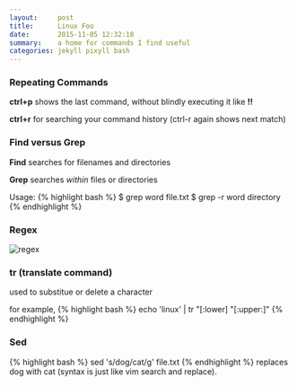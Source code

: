 ```yaml
---
layout:     post
title:      Linux Foo
date:       2015-11-05 12:32:18
summary:    a home for commands I find useful
categories: jekyll pixyll bash
---
```


### Repeating Commands

**ctrl+p** shows the last command, without blindly executing it like **!!**

**ctrl+r** for searching your command history (ctrl-r again shows next match)

### Find versus Grep

**Find** searches for filenames and directories

**Grep** searches *within* files or directories

Usage:
{% highlight bash %}
$ grep word file.txt
$ grep -r word directory
{% endhighlight %}

### Regex

![regex](regex.png)

### tr (translate command)
used to substitue or delete a character

for example, 
{% highlight bash %}
echo 'linux' | tr "[:lower] "[:upper:]"
{% endhighlight %}

### Sed

{% highlight bash %}
sed 's/dog/cat/g' file.txt
{% endhighlight %}
replaces dog with cat (syntax is just like vim search and replace).






